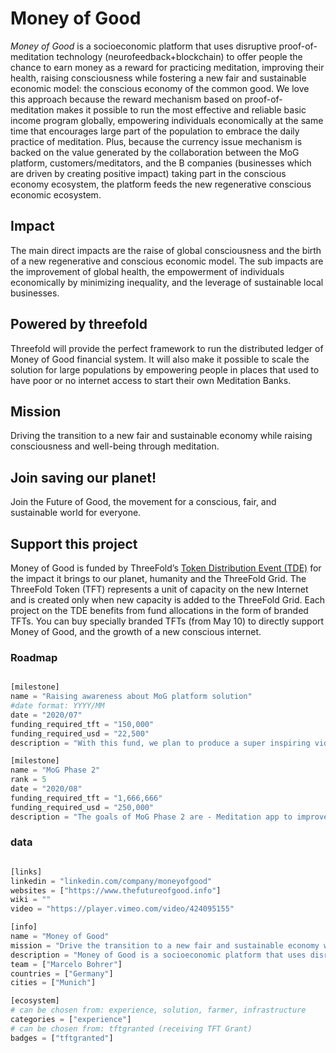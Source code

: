 # Money of Good

*Money of Good* is a socioeconomic platform that uses disruptive proof-of-meditation technology (neurofeedback+blockchain) to offer people the chance to earn money as a reward for practicing meditation, improving their health, raising consciousness while fostering a new fair and sustainable economic model: the conscious economy of the common good. We love this approach because the reward mechanism based on proof-of-meditation makes it possible to run the most effective and reliable basic income program globally, empowering individuals economically at the same time that encourages large part of the population to embrace the daily practice of meditation. Plus, because the currency issue mechanism is backed on the value generated by the collaboration between the MoG platform, customers/meditators, and the B companies (businesses which are driven by creating positive impact) taking part in the conscious economy ecosystem, the platform feeds the new regenerative conscious economic ecosystem.

## Impact

The main direct impacts are the raise of global consciousness and the birth of a new regenerative and conscious economic model. The sub impacts are the improvement of global health, the empowerment of individuals economically by minimizing inequality, and the leverage of sustainable local businesses.

## Powered by threefold

Threefold will provide the perfect framework to run the distributed ledger of Money of Good financial system. It will also make it possible to scale the solution for large populations by empowering people in places that used to have poor or no internet access to start their own Meditation Banks.

## Mission

Driving the transition to a new fair and sustainable economy while raising consciousness and well-being through meditation.

## Join saving our planet!
 
Join the Future of Good, the movement for a conscious, fair, and sustainable world for everyone.

## Support this project

Money of Good is funded by ThreeFold’s [Token Distribution Event (TDE)](https://wiki.threefold.io/#/tdeoverview)</a> for the impact it brings to our planet, humanity and the ThreeFold Grid.
The ThreeFold Token (TFT) represents a unit of capacity on the new Internet and is created only when new capacity is added to the ThreeFold Grid. Each project on the TDE benefits from fund allocations in the form of branded TFTs.
You can buy specially branded TFTs (from May 10) to directly support Money of Good, and the growth of a new conscious internet.

### Roadmap

```python

[milestone]
name = "Raising awareness about MoG platform solution"
#date format: YYYY/MM 
date = "2020/07"
funding_required_tft = "150,000"
funding_required_usd = "22,500"
description = "With this fund, we plan to produce a super inspiring video that presents how the platform works and how positive its impact will be when launched. This promotional video will serve to raise awareness, expand the community, and gather more partners."

[milestone]
name = "MoG Phase 2"
rank = 5
date = "2020/08"
funding_required_tft = "1,666,666"
funding_required_usd = "250,000"
description = "The goals of MoG Phase 2 are - Meditation app to improve the calibration of the neurofeedback system and gamification of the app. Banking app to implement the basic banking operations plus the sharing and donating features. System integration to improve and automate the accounting of the Good credits scored by the meditation app with users accounts on Cyclos. Operational website to implement the registration and account management system on the website. Build new partnerships and grow the commercial network, establishing a commercial partnership with 10 B-Corps for creating a credit reserve of 500 thousand USD for the issue of Goods. Hardware acquisition, purchase of 80 Muse neuro-sensors and 80 basic smartphones. Support the implementation of 20 Meditation Banks."

```

### data

```python

[links]
linkedin = "linkedin.com/company/moneyofgood"
websites = ["https://www.thefutureofgood.info"]
wiki = ""
video = "https://player.vimeo.com/video/424095155"

[info]
name = "Money of Good"
mission = "Drive the transition to a new fair and sustainable economy while raising consciousness and well-being through meditation"
description = "Money of Good is a socioeconomic platform that uses disruptive proof-of-meditation technology (neurofeedback+blockchain) to offer people the chance to earn money as a reward for practicing meditation, improving their health, raising consciousness while fostering a new fair and sustainable economic model: the conscious economy of the common good. We love this approach because the reward mechanism based on proof-of-meditation makes it possible to run the most effective and reliable basic income program globally, empowering individuals economically at the same time that encourages large part of the population to embrace the daily practice of meditation. Plus, because the currency issue mechanism is backed on the value generated by the collaboration between the MoG platform, customers/meditators, and the B* companies taking part in the conscious economy ecosystem, the platform feeds the new regenerative conscious economic ecosystem. B* (B-Corps: businesses which are driven by creating positive impact)"
team = ["Marcelo Bohrer"]
countries = ["Germany"]
cities = ["Munich"]

[ecosystem]
# can be chosen from: experience, solution, farmer, infrastructure
categories = ["experience"]
# can be chosen from: tftgranted (receiving TFT Grant)
badges = ["tftgranted"]

```
